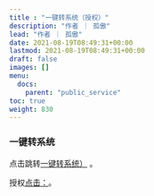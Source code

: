 ```yaml
---
title : "一键转系统（授权）"
description: "作者 ｜ 孤傲"
lead: "作者 ｜ 孤傲"
date: 2021-08-19T08:49:31+00:00
lastmod: 2021-08-19T08:49:31+00:00
draft: false 
images: []
menu:
  docs:
    parent: "public_service"
toc: true
weight: 830
---
```


### 一键转系统

点击跳转[一键转系统）](https://skin.gushao.club/docs/public_service/SkinConversion/) 。

授权[点击：](https://skin.gushao.club/docs/public_service/)。
